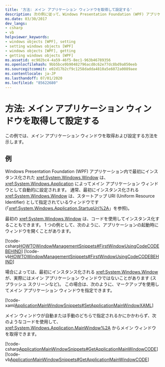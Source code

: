 ```yaml
---
title: '方法: メイン アプリケーション ウィンドウを取得して設定する'
description: 次の例に従って、Windows Presentation Foundation (WPF) アプリケーション内でメイン アプリケーション ウィンドウを取得して設定します。
ms.date: 03/30/2017
dev_langs:
- csharp
- vb
helpviewer_keywords:
- windows objects [WPF], setting
- setting windows objects [WPF]
- windows objects [WPF], getting
- getting windows objects [WPF]
ms.assetid: ec902bc4-4a59-46f5-8ec1-963b46789356
ms.openlocfilehash: 9bb5bce9b90482796acd8c62e77dc8bd9a850eeb
ms.sourcegitcommit: e02d17b2cf9c1258dadda4810a5e6072a0089aee
ms.contentlocale: ja-JP
ms.lasthandoff: 07/01/2020
ms.locfileid: "85622680"
---
```

# <a name="how-to-get-and-set-the-main-application-window"></a>方法: メイン アプリケーション ウィンドウを取得して設定する
この例では、メイン アプリケーション ウィンドウを取得および設定する方法を示します。  
  
## <a name="example"></a>例  
 Windows Presentation Foundation (WPF) アプリケーション内で最初にインスタンス化された <xref:System.Windows.Window> は、<xref:System.Windows.Application> によってメイン アプリケーション ウィンドウとして自動的に設定されます。 通常、最初にインスタンス化される <xref:System.Windows.Window> は、スタートアップ URI (Uniform Resource Identifier) として指定されているウィンドウです (「<xref:System.Windows.Application.StartupUri%2A>」を参照)。  
  
 最初の <xref:System.Windows.Window> は、コードを使用してインスタンス化することもできます。 1 つの例として、次のように、アプリケーションの起動時にウィンドウを開くことがあります。  
  
 [!code-csharp[HOWTOWindowManagementSnippets#FirstWindowUsingCodeCODEBEHIND](~/samples/snippets/csharp/VS_Snippets_Wpf/HOWTOWindowManagementSnippets/CSharp/App.xaml.cs#firstwindowusingcodecodebehind)]
 [!code-vb[HOWTOWindowManagementSnippets#FirstWindowUsingCodeCODEBEHIND](~/samples/snippets/visualbasic/VS_Snippets_Wpf/HOWTOWindowManagementSnippets/visualbasic/application.xaml.vb#firstwindowusingcodecodebehind)]  
  
 場合によっては、最初にインスタンス化される <xref:System.Windows.Window> が、実際にはメイン アプリケーション ウィンドウではないことがあります (スプラッシュ スクリーンなど)。 この場合は、次のように、マークアップを使用してメイン アプリケーション ウィンドウを指定できます。  
  
 [!code-xaml[ApplicationMainWindowSnippets#SetApplicationMainWindowXAML](~/samples/snippets/xaml/VS_Snippets_Wpf/ApplicationMainWindowSnippets/XAML/App.xaml#setapplicationmainwindowxaml)]  
  
 メイン ウィンドウが自動または手動のどちらで指定されるかにかかわらず、次のようなコードを使用して、<xref:System.Windows.Application.MainWindow%2A> からメイン ウィンドウを取得できます。  
  
 [!code-csharp[ApplicationMainWindowSnippets#GetApplicationMainWindowCODE](~/samples/snippets/csharp/VS_Snippets_Wpf/ApplicationMainWindowSnippets/CSharp/App.xaml.cs#getapplicationmainwindowcode)]
 [!code-vb[ApplicationMainWindowSnippets#GetApplicationMainWindowCODE](~/samples/snippets/visualbasic/VS_Snippets_Wpf/ApplicationMainWindowSnippets/visualbasic/application.xaml.vb#getapplicationmainwindowcode)]
